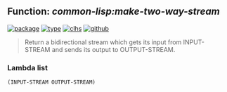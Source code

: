## Function: ***common-lisp:make-two-way-stream***
[![package](https://img.shields.io/badge/Package-COMMON--LISP-5f9ea0.svg?style=social&colorA=999999)](../) [![type](https://img.shields.io/badge/Type-Function-5f9ea0.svg?style=social&colorA=999999)](../#function) [![clhs](https://img.shields.io/badge/CLHS-MAKE--TWO--WAY--STREAM-5f9ea0.svg?style=social&colorA=999999)](http://www.lispworks.com/documentation/HyperSpec/Body/f_mk_two.htm) [![github](https://img.shields.io/badge/GitHub-View_the_source-5f9ea0.svg?style=social&colorA=999999&logo=github)](https://github.com/sbcl/sbcl/blob/master/src/code/stream.lisp/) 

> Return a bidirectional stream which gets its input from INPUT-STREAM and
> sends its output to OUTPUT-STREAM.

### Lambda list
```
(INPUT-STREAM OUTPUT-STREAM)
```
